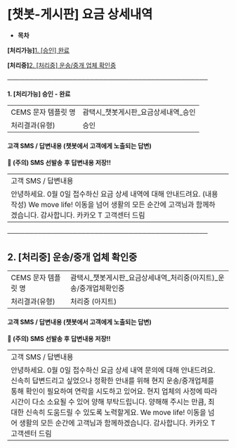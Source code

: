 # [챗봇-게시판] 요금 상세내역

* **목차**

**[처리가능]**[1. [승인] 완료](#h_01JAA0ZH5RTGNB73SZKV8XTFAV)

**[처리중]**[2. [처리중] 운송/중개 업체 확인중](#01JWD3TTET654YYZDSPH9BMQ2C)

****──────────────────────────────────────────────****

**1. [처리가능] 승인 - 완료**

|  |  |
| --- | --- |
| CEMS 문자 템플릿 명 | 괌택시\_챗봇게시판\_요금상세내역\_승인 |
| 처리결과(유형) | 승인 |

#### 

#### **고객 SMS / 답변내용 (챗봇에서 고객에게 노출되는 답변)**

****🚨 (주의) SMS 선발송**** ****후 답변내용 저장!!****

|  |  |
| --- | --- |
| 고객 SMS / 답변내용 | |
| 안녕하세요.  0월 0일 접수하신 요금 상세 내역에 대해 안내드려요.  (내용 작성)  We move life! 이동을 넘어 생활의 모든 순간에 고객님과 함께하겠습니다. 감사합니다.  카카오 T 고객센터 드림 | |

****──────────────────────────────────────────────****

**2. [처리중] 운송/중개 업체 확인중**
-------------------------

|  |  |
| --- | --- |
| CEMS 문자 템플릿 명 | 괌택시\_챗봇게시판\_요금상세내역\_처리중(아지트)\_운송/중개업체확인중 |
| 처리결과(유형) | 처리중 (아지트) |

#### 

#### **고객 SMS / 답변내용 (챗봇에서 고객에게 노출되는 답변)**

****🚨 (주의) SMS 선발송 후 답변내용 저장!!****

|  |  |
| --- | --- |
| 고객 SMS / 답변내용 | |
| 안녕하세요.  0월 0일 접수하신 요금 상세 내역 문의에 대해 안내드려요.  신속히 답변드리고 싶었으나 정확한 안내를 위해 현지 운송/중개업체를 통해 확인이 필요하여 연락을 시도하고 있어요.  현지 업체의 사정에 따라 시간이 다소 소요될 수 있어 양해 부탁드립니다.  양해해 주시는 만큼, 최대한 신속히 도움드릴 수 있도록 노력할게요.  We move life!  이동을 넘어 생활의 모든 순간에 고객님과 함께하겠습니다.  감사합니다.  카카오 T 고객센터 드림 | |
